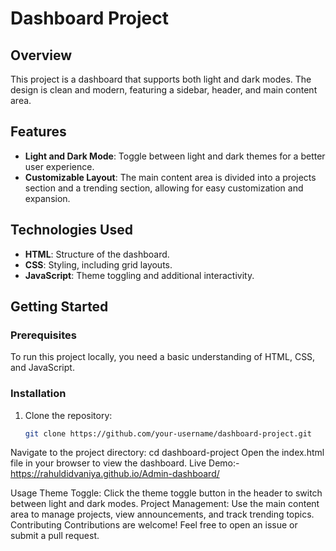 # Dashboard Project

## Overview
This project is a dashboard that supports both light and dark modes. The design is clean and modern, featuring a sidebar, header, and main content area.

## Features
- **Light and Dark Mode**: Toggle between light and dark themes for a better user experience.
- **Customizable Layout**: The main content area is divided into a projects section and a trending section, allowing for easy customization and expansion.

## Technologies Used
- **HTML**: Structure of the dashboard.
- **CSS**: Styling, including grid layouts.
- **JavaScript**: Theme toggling and additional interactivity.

## Getting Started

### Prerequisites
To run this project locally, you need a basic understanding of HTML, CSS, and JavaScript.

### Installation
1. Clone the repository:
   ```bash
   git clone https://github.com/your-username/dashboard-project.git
Navigate to the project directory:
cd dashboard-project
Open the index.html file in your browser to view the dashboard.
Live Demo:- https://rahuldidvaniya.github.io/Admin-dashboard/

Usage
Theme Toggle: Click the theme toggle button in the header to switch between light and dark modes.
Project Management: Use the main content area to manage projects, view announcements, and track trending topics.
Contributing
Contributions are welcome! Feel free to open an issue or submit a pull request.